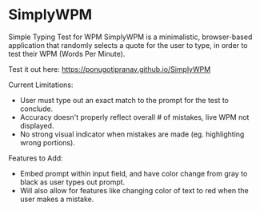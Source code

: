 # SimplyWPM
Simple Typing Test for WPM
SimplyWPM is a minimalistic, browser-based application that randomly selects a quote for the user to type, in order to test their WPM (Words Per Minute).

Test it out here: https://ponugotipranav.github.io/SimplyWPM

Current Limitations:
- User must type out an exact match to the prompt for the test to conclude.
- Accuracy doesn't properly reflect overall # of mistakes, live WPM not displayed.
- No strong visual indicator when mistakes are made (eg. highlighting wrong portions).

Features to Add:
- Embed prompt within input field, and have color change from gray to black as user types out prompt.
- Will also allow for features like changing color of text to red when the user makes a mistake.
